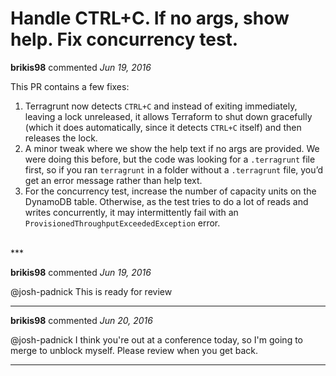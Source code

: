 # Handle CTRL+C. If no args, show help. Fix concurrency test.

**brikis98** commented *Jun 19, 2016*

This PR contains a few fixes:
1. Terragrunt now detects `CTRL+C` and instead of exiting immediately, leaving a lock unreleased, it allows Terraform to shut down gracefully (which it does automatically, since it detects `CTRL+C` itself) and then releases the lock.
2. A minor tweak where we show the help text if no args are provided. We were doing this before, but the code was looking for a `.terragrunt` file first, so if you ran `terragrunt` in a folder without a `.terragrunt` file, you’d get an error message rather than help text.
3. For the concurrency test, increase the number of capacity units on the DynamoDB table. Otherwise, as the test tries to do a lot of reads and writes concurrently, it may intermittently fail with an `ProvisionedThroughputExceededException` error.

<br />
***


**brikis98** commented *Jun 19, 2016*

@josh-padnick This is ready for review

***

**brikis98** commented *Jun 20, 2016*

@josh-padnick I think you're out at a conference today, so I'm going to merge to unblock myself. Please review when you get back.

***

